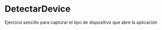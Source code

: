 DetectarDevice
==============

Ejercicio sencillo para capturar el tipo de dispositivo que abre la aplicación
